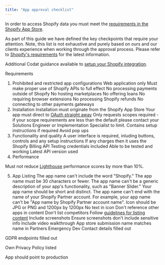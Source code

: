 ```yaml
---
title: "App approval checklist"
---
```


In order to access Shopify data you must meet the [requirements in the Shopify App Store](https://shopify.dev/apps/store/review).

As part of this guide we have defined the key checkpoints that require your attention. Note, this list is not exhaustive and purely based on ours and our clients experience when working through the approval process. Please refer to [Shopify's requirements](https://shopify.dev/apps/store/requirements) for the latest information.

Additional Codat guidance available to [setup your Shopify integration](https://docs.codat.io/integrations/commerce/shopify/commerce-shopify).

Requirements
1. Prohibited and restricted app configurations
Web application only
Must make proper use of Shopify APIs to full effect
No processing payments outside of Shopify
No hosting marketplaces
No offering loans
No requiring browser extensions
No processing Shopify refunds
No connecting to other payments gateways
2. Installation
Installation must originate from the Shopify App Store
Your app must direct to [OAuth straight away](/integrations/commerce/shopify/commerce-shopify)
Only requests scopes required - if your scope requirements are less than the default please contact your Solutions Engineer or Implementation Specialist to limit.
Contains setup instructions if required
Avoid pop ups
3. Functionality and quality
A user interface is required, inluding buttons, controls and any setup instructions
If any charges then it uses the Shopify Billing API
Testing credentials included
Able to be tested and working
Latest API version used
4. Performance

Must not reduce [Lighthouse](https://developers.google.com/web/tools/lighthouse) performance scores by more than 10%.

5. App Listing
The app name can't include the word "Shopify."
The app name must be 30 characters or fewer.
The app name can't be a generic description of your app's functionality, such as "Banner Slider."
Your app name should be short and distinct.
The app name can't end with the name of your Shopify Partner account. For example, your app name can't be "App name by Shopify Partner account name".
Icon should be JPG or PNG and 1200px by 1200px
No text in icon
Don't reference other apps in content
Don't list competitors
Follow [guidelines for listing content](https://shopify.dev/apps/store/requirements#1-app-introduction)
Include screenshots
Ensure screenshots don't include sensitive info
Include video walkthrough
App store submission name matches name in Partners
Emergency Dev Contact details filled out

GDPR endpoints filled out

Own Privacy Policy listed

App should point to production